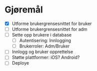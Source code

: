 # Gjøremål

- [x] Utforme brukergrensesnittet for bruker
- [ ] Utforme brukergrensesnittet for adm
- [ ] Sette opp brukere i database
  - [ ] Autentisering: Innlogging
  - [ ] Brukerroler: Adm/Bruker
- [ ] Innlogg og bruker opprettelse
- [ ] Støtte plattformer: iOS? Android?
- [ ] Deploye
